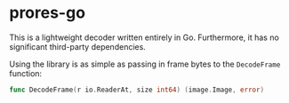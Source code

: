 # prores-go

This is a lightweight decoder written entirely in Go. Furthermore, it has no significant third-party dependencies.

Using the library is as simple as passing in frame bytes to the `DecodeFrame` function:

```go
func DecodeFrame(r io.ReaderAt, size int64) (image.Image, error)
```
